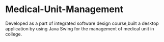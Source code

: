 # Medical-Unit-Management
Developed as a part of integrated software design course,built a desktop application by using Java Swing for  the management of medical unit in college.  
